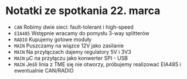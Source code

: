 # Notatki ze spotkania 22. marca

* `CAN` Robimy dwie sieci: fault-tolerant i high-speed
* `EIA485` Wstępnie wracamy do pomysłu 3-way splitterów
* `RADIO` Kupujemy gotowe moduły
* `MAIN` Puszczamy na wiązce 12V jako zasilanie
* `MAIN` Na przyłączach dajemy regulatory 5V i 3V3
* `MAIN` μC na przyłączu jako konwerter SPI - USB
* `MAIN` Jeśli linia z TME się nie otworzy, próbujemy realizować EIA485 i ewentualnie CAN/RADIO